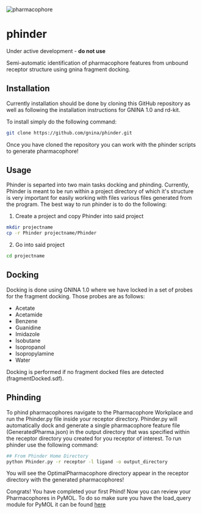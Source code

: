 ![pharmacophore](https://drive.google.com/uc?export=view&id=1Vk1gMmTzlWvmC2N-DBHXpEqfq_wOkrk9)

# phinder
Under active development - **do not use**

Semi-automatic identification of pharmacophore features from unbound receptor structure using gnina fragment docking.  

## Installation
Currently installation should be done by cloning this GitHub repository as well as following the installation instructions for GNINA 1.0 and rd-kit.

To install simply do the following command:

```bash
git clone https://github.com/gnina/phinder.git
```
Once you have cloned the repository you can work with the phinder scripts to generate pharmacophore!

## Usage
Phinder is separted into two main tasks docking and phinding. Currently, Phinder is meant to be run within a project directory of which it's  structure is very important for easily working with files various files generated from the program. The best way to run phinder is to do the following:

1. Create a project and copy Phinder into said project
```bash
mkdir projectname
cp -r Phinder projectname/Phinder
```
2. Go into said project
```bash
cd projectname
```

## Docking
Docking is done using GNINA 1.0 where we have locked in a set of probes for the fragment docking. Those probes are as follows:
  * Acetate
  * Acetamide
  * Benzene
  * Guanidine
  * Imidazole
  * Isobutane
  * Isopropanol
  * Isopropylamine
  * Water
  
Docking is performed if no fragment docked files are detected (fragmentDocked.sdf).

## Phinding

To phind pharmacophores navigate to the Pharmacophore Workplace and run the Phinder.py file inside your receptor directory. Phinder.py will automatically dock and generate a single pharmacophore feature file (GeneratedPharma.json) in the output directory that was specified within the receptor directory you created for you receptor of interest. To run phinder use the following command:

```bash
## From Phinder Home Directory
python Phinder.py -r receptor -l ligand -o output_directory
```

You will see the OptimalPharmacophore directory appear in the receptor directory with the generated pharmacophores!

Congrats! You have completed your first Phind! Now you can review your Pharmacophores in PyMOL. To do so make sure you have the load_query module for PyMOL it can be found [here](https://sourceforge.net/projects/pharmer/files/)
